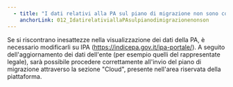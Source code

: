 ```yaml
---
  - title: "I dati relativi alla PA sul piano di migrazione non sono corretti: come posso modificarli?"
    anchorLink: 012_IdatirelativiallaPAsulpianodimigrazionenonson
---
```


Se si riscontrano inesattezze nella visualizzazione dei dati della PA, è necessario modificarli su IPA (<a href="https://indicepa.gov.it/ipa-portale/">https://indicepa.gov.it/ipa-portale/</a>). A seguito dell'aggiornamento dei dati dell'ente (per esempio quelli del rappresentate legale), sarà possibile procedere correttamente all'invio del piano di migrazione attraverso la sezione "Cloud", presente nell'area riservata della piattaforma.            
